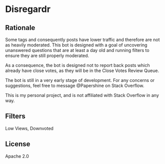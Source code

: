 # Disregardr

## Rationale

Some tags and consequently posts have lower traffic and therefore
are not as heavily moderated. This bot is designed with a goal of
uncovering unanswered questions that are at least a day old and 
running filters to ensure they are still properly moderated.

As a consequence, the bot is designed not to report back posts
which already have close votes, as they will be in the Close Votes
Review Queue.

The bot is still in a very early stage of development. For any concerns
or suggestions, feel free to message @Papershine on Stack Overflow.

This is my personal project, and is not affiliated with Stack Overflow 
in any way.


## Filters

Low Views, Downvoted

## License
Apache 2.0